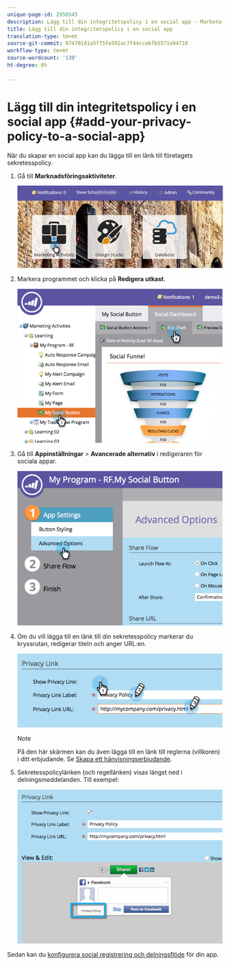 ```yaml
---
unique-page-id: 2950545
description: Lägg till din integritetspolicy i en social app - Marketo Docs - produktdokumentation
title: Lägg till din integritetspolicy i en social app
translation-type: tm+mt
source-git-commit: 074701d1a5f75fe592ac7f44cce6fb3571e94710
workflow-type: tm+mt
source-wordcount: '139'
ht-degree: 0%

---
```



# Lägg till din integritetspolicy i en social app {#add-your-privacy-policy-to-a-social-app}

När du skapar en social app kan du lägga till en länk till företagets sekretesspolicy.

1. Gå till **Marknadsföringsaktiviteter**.

   ![](assets/login-marketing-activities-4.png)

1. Markera programmet och klicka på **Redigera utkast**.

   ![](assets/image2014-9-22-10-3a50-3a22.png)

1. Gå till **Appinställningar** > **Avancerade alternativ** i redigeraren för sociala appar.

   ![](assets/image2014-9-22-10-3a50-3a38.png)

1. Om du vill lägga till en länk till din sekretesspolicy markerar du kryssrutan, redigerar titeln och anger URL:en.

   ![](assets/image2014-9-22-10-3a51-3a12.png)

   >[!NOTE]
   >
   >På den här skärmen kan du även lägga till en länk till reglerna (villkoren) i ditt erbjudande. Se [Skapa ett hänvisningserbjudande](/help/marketo/product-docs/demand-generation/social/referral-offers/create-a-referral-offer.md).

1. Sekretesspolicylänken (och regellänken) visas längst ned i delningsmeddelanden. Till exempel:

   ![](assets/image2014-9-22-10-3a52-3a16.png)

Sedan kan du [konfigurera social registrering och delningsflöde](/help/marketo/product-docs/demand-generation/social/configuring-social-actions/configure-social-recommend-flow.md) för din app.
